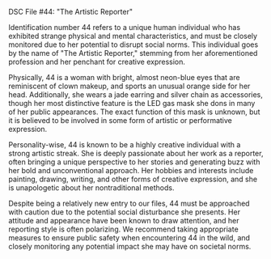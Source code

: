 DSC File #44: "The Artistic Reporter" 

Identification number 44 refers to a unique human individual who has exhibited strange physical and mental characteristics, and must be closely monitored due to her potential to disrupt social norms. This individual goes by the name of "The Artistic Reporter," stemming from her aforementioned profession and her penchant for creative expression. 

Physically, 44 is a woman with bright, almost neon-blue eyes that are reminiscent of clown makeup, and sports an unusual orange side for her head. Additionally, she wears a jade earring and silver chain as accessories, though her most distinctive feature is the LED gas mask she dons in many of her public appearances. The exact function of this mask is unknown, but it is believed to be involved in some form of artistic or performative expression. 

Personality-wise, 44 is known to be a highly creative individual with a strong artistic streak. She is deeply passionate about her work as a reporter, often bringing a unique perspective to her stories and generating buzz with her bold and unconventional approach. Her hobbies and interests include painting, drawing, writing, and other forms of creative expression, and she is unapologetic about her nontraditional methods. 

Despite being a relatively new entry to our files, 44 must be approached with caution due to the potential social disturbance she presents. Her attitude and appearance have been known to draw attention, and her reporting style is often polarizing. We recommend taking appropriate measures to ensure public safety when encountering 44 in the wild, and closely monitoring any potential impact she may have on societal norms.